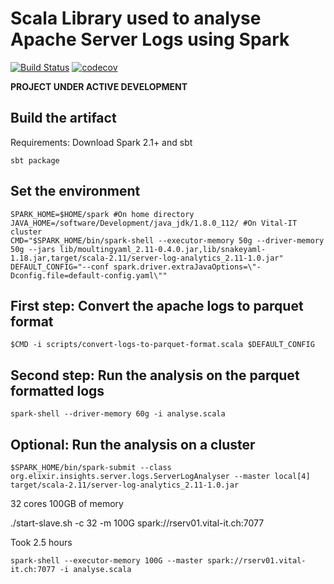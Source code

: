# Scala Library used to analyse Apache Server Logs using Spark 

[![Build Status](https://travis-ci.org/sib-swiss/server-log-analytics.svg?branch=master)](https://travis-ci.org/sib-swiss/server-log-analytics)
[![codecov](https://codecov.io/gh/sib-swiss/server-log-analytics/branch/master/graph/badge.svg)](https://codecov.io/gh/sib-swiss/server-log-analytics)

**PROJECT UNDER ACTIVE DEVELOPMENT**

## Build the artifact
Requirements: Download Spark 2.1+ and sbt

```shell
sbt package
```

## Set the environment

```shell
SPARK_HOME=$HOME/spark #On home directory
JAVA_HOME=/software/Development/java_jdk/1.8.0_112/ #On Vital-IT cluster
CMD="$SPARK_HOME/bin/spark-shell --executor-memory 50g --driver-memory 50g --jars lib/moultingyaml_2.11-0.4.0.jar,lib/snakeyaml-1.18.jar,target/scala-2.11/server-log-analytics_2.11-1.0.jar"
DEFAULT_CONFIG="--conf spark.driver.extraJavaOptions=\"-Dconfig.file=default-config.yaml\""
```

## First step: Convert the apache logs to parquet format
```shell
$CMD -i scripts/convert-logs-to-parquet-format.scala $DEFAULT_CONFIG
```


## Second step: Run the analysis on the parquet formatted logs
```shell
spark-shell --driver-memory 60g -i analyse.scala
```

## Optional: Run the analysis on a cluster
```shell
$SPARK_HOME/bin/spark-submit --class org.elixir.insights.server.logs.ServerLogAnalyser --master local[4] target/scala-2.11/server-log-analytics_2.11-1.0.jar
```

32 cores
100GB of memory

./start-slave.sh -c 32 -m 100G spark://rserv01.vital-it.ch:7077


Took 2.5 hours
```
spark-shell --executor-memory 100G --master spark://rserv01.vital-it.ch:7077 -i analyse.scala
```
